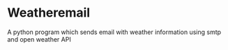 # Weatheremail
A python program which sends email with weather information using smtp and open weather API
